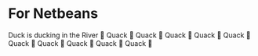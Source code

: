 # For Netbeans 
Duck is ducking in the River 🦆 Quack 🦆 Quack 🦆 Quack 🦆 Quack 🦆 Quack 🦆 Quack 🦆 Quack 🦆 Quack 🦆 Quack 🦆 Quack 🦆 
